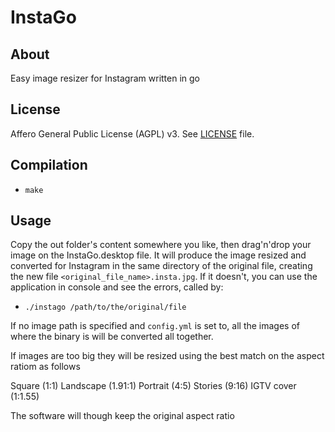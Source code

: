 # InstaGo

## About
Easy image resizer for Instagram written in go

## License
Affero General Public License (AGPL) v3. See [LICENSE](LICENSE) file.

## Compilation
- `make`

## Usage
Copy the out folder's content somewhere you like, then drag'n'drop your image on the InstaGo.desktop file.
It will produce the image resized and converted for Instagram in the same directory of the original file, creating the new file `<original_file_name>.insta.jpg`. If it doesn't, you can use the application in console and see the errors, called by:

- `./instago /path/to/the/original/file`

If no image path is specified and `config.yml` is set to, all the images of where the binary is will be converted all together.

If images are too big they will be resized using the best match on the aspect ratiom as follows

Square (1:1)
Landscape (1.91:1)
Portrait (4:5)
Stories (9:16)
IGTV cover (1:1.55)

The software will though keep the original aspect ratio
